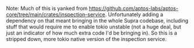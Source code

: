 Note: Much of this is yanked from https://github.com/aptos-labs/aptos-core/tree/main/crates/inspection-service. Unfortunately adding a dependency on that meant bringing in the whole Supra codebase, including stuff that would require me to enable tokio unstable (not a huge deal, but just an indicator of how much extra code I'd be bringing in). So this is a stripped down, more tokio native version of the inspection service.
